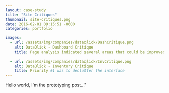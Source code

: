 ```yaml
---
layout: case-study
title: "Site Critiques"
thumbnail: site-critiques.png
date: 2016-02-01 09:15:51 -0600
categories: portfolio

images:
  - url: /assets/img/companies/dataqlick/DashCritique.png
    alt: DataQlick - Dashboard Critique
    title: Page analysis indicated several areas that could be improved
    
  - url: /assets/img/companies/dataqlick/InvCritique.png
    alt: DataQlick - Inventory Critique
    title: Priority #1 was to declutter the interface
---
```


Hello world, I'm the prototyping post...'
